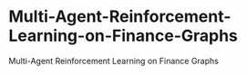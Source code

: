 # Multi-Agent-Reinforcement-Learning-on-Finance-Graphs
Multi-Agent Reinforcement Learning on Finance Graphs
